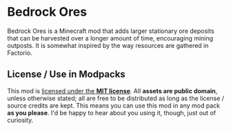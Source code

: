 # Bedrock Ores
Bedrock Ores is a Minecraft mod that adds larger stationary ore deposits that can be harvested over a longer amount of time, encouraging mining outposts. It is somewhat inspired by the way resources are gathered in Factorio.

## License / Use in Modpacks
This mod is [licensed under the **MIT license**](LICENSE). All **assets are public domain**, unless otherwise stated; all are free to be distributed as long as the license / source credits are kept. This means you can use this mod in any mod pack **as you please**. I'd be happy to hear about you using it, though, just out of curiosity.
